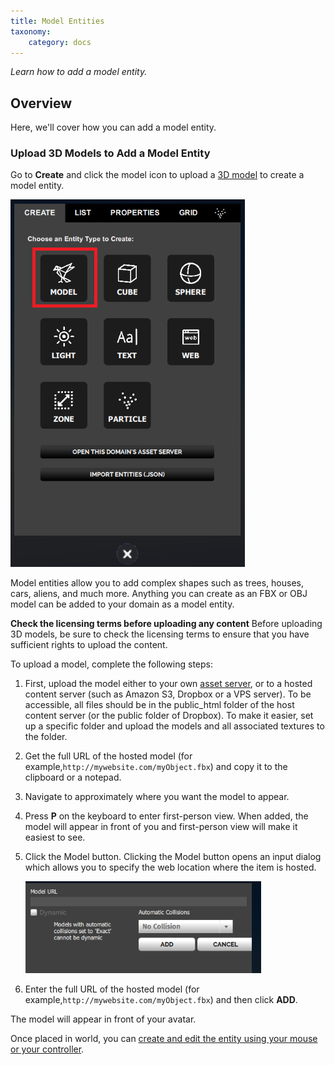 ```yaml
---
title: Model Entities
taxonomy:
    category: docs
---
```


*Learn how to add a model entity.*

## Overview

Here, we'll cover how you can add a model entity. 

### Upload 3D Models to Add a Model Entity

Go to **Create** and click the model icon to upload a [3D model](../../3d-models) to create a model entity. 

![](create-button-open.PNG)

Model entities allow you to add complex shapes such as trees, houses, cars, aliens, and much more. Anything you can create as an FBX or OBJ model can be added to your domain as a model entity. 

**Check the licensing terms before uploading any content** 
Before uploading 3D models, be sure to check the licensing terms to ensure that you have sufficient rights to upload the content.

To upload a model, complete the following steps:

1. First, upload the model either to your own [asset server](../../start-working-in-your-sandbox/assignment-clients), or to a hosted content server (such as Amazon S3, Dropbox or a VPS server). To be accessible, all files should be in the public_html folder of the host content server (or the public folder of Dropbox). To make it easier, set up a specific folder and upload the models and all associated textures to the folder.

2. Get the full URL of the hosted model (for example,`http://mywebsite.com/myObject.fbx`) and copy it to the clipboard or a notepad.

3. Navigate to approximately where you want the model to appear.

4. Press **P** on the keyboard to enter first-person view. When added, the model will appear in front of you and first-person view will make it easiest to see.

5. Click the Model button. Clicking the Model button opens an input dialog which allows you to specify the web location where the item is hosted.

   ![](model-entity.PNG)

6. Enter the full URL of the hosted model (for example,`http://mywebsite.com/myObject.fbx`) and then click **ADD**.

The model will appear in front of your avatar.

Once placed in world, you can [create and edit the entity using your mouse or your controller](..create-mode). 
